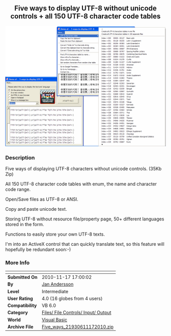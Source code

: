 ﻿<div align="center">

## Five ways to display UTF\-8 without unicode controls \+ all 150 UTF\-8 character code tables

<img src="PIC201011171657458903.gif">
</div>

### Description

Five ways of displaying UTF-8 characters without unicode controls. (35Kb Zip)

All 150 UTF-8 character code tables with enum, the name and character code range.

Open/Save files as UTF-8 or ANSI.

Copy and paste unicode text.

Storing UTF-8 without resource file/property page, 50+ different languages stored in the form.

Functions to easily store your own UTF-8 texts.

I'm into an ActiveX control that can quickly translate text, so this feature will hopefully be redundant soon:-)
 
### More Info
 


<span>             |<span>
---                |---
**Submitted On**   |2010-11-17 17:00:02
**By**             |[Jan Andersson](https://github.com/Planet-Source-Code/PSCIndex/blob/master/ByAuthor/jan-andersson.md)
**Level**          |Intermediate
**User Rating**    |4.0 (16 globes from 4 users)
**Compatibility**  |VB 6\.0
**Category**       |[Files/ File Controls/ Input/ Output](https://github.com/Planet-Source-Code/PSCIndex/blob/master/ByCategory/files-file-controls-input-output__1-3.md)
**World**          |[Visual Basic](https://github.com/Planet-Source-Code/PSCIndex/blob/master/ByWorld/visual-basic.md)
**Archive File**   |[Five\_ways\_21930611172010\.zip](https://github.com/Planet-Source-Code/jan-andersson-five-ways-to-display-utf-8-without-unicode-controls-all-150-utf-8-character-__1-73598/archive/master.zip)








